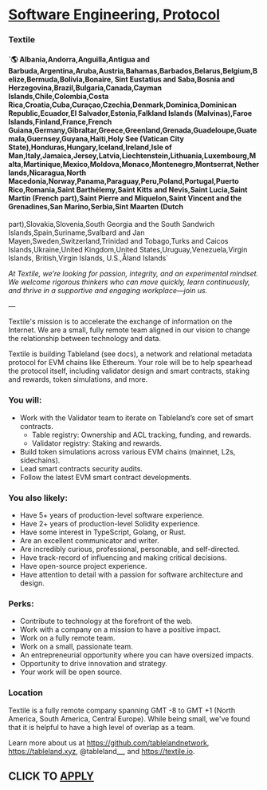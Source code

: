 # [Software Engineering, Protocol](https://www.remotewlb.com/apply/software-engineering-protocol)  
### Textile  
#### `🌎 Albania,Andorra,Anguilla,Antigua and Barbuda,Argentina,Aruba,Austria,Bahamas,Barbados,Belarus,Belgium,Belize,Bermuda,Bolivia,Bonaire, Sint Eustatius and Saba,Bosnia and Herzegovina,Brazil,Bulgaria,Canada,Cayman Islands,Chile,Colombia,Costa Rica,Croatia,Cuba,Curaçao,Czechia,Denmark,Dominica,Dominican Republic,Ecuador,El Salvador,Estonia,Falkland Islands (Malvinas),Faroe Islands,Finland,France,French Guiana,Germany,Gibraltar,Greece,Greenland,Grenada,Guadeloupe,Guatemala,Guernsey,Guyana,Haiti,Holy See (Vatican City State),Honduras,Hungary,Iceland,Ireland,Isle of Man,Italy,Jamaica,Jersey,Latvia,Liechtenstein,Lithuania,Luxembourg,Malta,Martinique,Mexico,Moldova,Monaco,Montenegro,Montserrat,Netherlands,Nicaragua,North Macedonia,Norway,Panama,Paraguay,Peru,Poland,Portugal,Puerto Rico,Romania,Saint Barthélemy,Saint Kitts and Nevis,Saint Lucia,Saint Martin (French part),Saint Pierre and Miquelon,Saint Vincent and the Grenadines,San Marino,Serbia,Sint Maarten (Dutch
part),Slovakia,Slovenia,South Georgia and the South Sandwich Islands,Spain,Suriname,Svalbard and Jan Mayen,Sweden,Switzerland,Trinidad and Tobago,Turks and Caicos Islands,Ukraine,United Kingdom,United States,Uruguay,Venezuela,Virgin Islands, British,Virgin Islands, U.S.,Åland Islands`  

_At Textile, we’re looking for passion, integrity, and an experimental mindset. We welcome rigorous thinkers who can move quickly, learn continuously, and thrive in a supportive and engaging workplace—join us._

 _—_

Textile's mission is to accelerate the exchange of information on the Internet. We are a small, fully remote team aligned in our vision to change the relationship between technology and data.

Textile is building Tableland (see docs), a network and relational metadata protocol for EVM chains like Ethereum. Your role will be to help spearhead the protocol itself, including validator design and smart contracts, staking and rewards, token simulations, and more.

### You will:

  * Work with the Validator team to iterate on Tableland’s core set of smart contracts.
    * Table registry: Ownership and ACL tracking, funding, and rewards.
    * Validator registry: Staking and rewards.
  * Build token simulations across various EVM chains (mainnet, L2s, sidechains).
  * Lead smart contracts security audits.
  * Follow the latest EVM smart contract developments.

### You also likely:

  * Have 5+ years of production-level software experience.
  * Have 2+ years of production-level Solidity experience.
  * Have some interest in TypeScript, Golang, or Rust.
  * Are an excellent communicator and writer.
  * Are incredibly curious, professional, personable, and self-directed.
  * Have track-record of influencing and making critical decisions.
  * Have open-source project experience.
  * Have attention to detail with a passion for software architecture and design.

### Perks:

  * Contribute to technology at the forefront of the web.
  * Work with a company on a mission to have a positive impact.
  * Work on a fully remote team.
  * Work on a small, passionate team.
  * An entrepreneurial opportunity where you can have oversized impacts.
  * Opportunity to drive innovation and strategy.
  * Your work will be open source.

### Location

Textile is a fully remote company spanning GMT -8 to GMT +1 (North America, South America, Central Europe). While being small, we've found that it is helpful to have a high level of overlap as a team.

Learn more about us at https://github.com/tablelandnetwork, https://tableland.xyz, @tableland__, and https://textile.io.

  
## CLICK TO [APPLY](https://www.remotewlb.com/apply/software-engineering-protocol)

